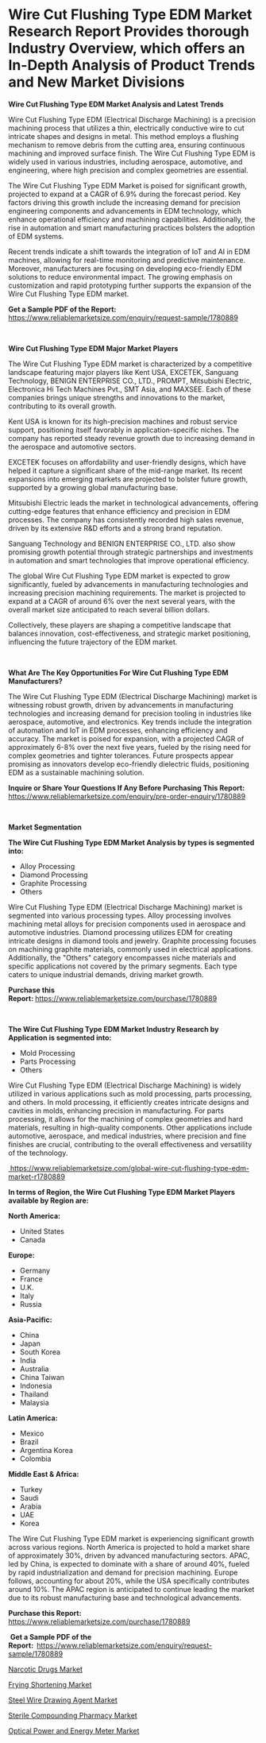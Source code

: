 <p><h1>Wire Cut Flushing Type EDM Market Research Report Provides thorough Industry Overview, which offers an In-Depth Analysis of Product Trends and New Market Divisions</h1></p><p><strong>Wire Cut Flushing Type EDM Market Analysis and Latest Trends</strong></p>
<p><p>Wire Cut Flushing Type EDM (Electrical Discharge Machining) is a precision machining process that utilizes a thin, electrically conductive wire to cut intricate shapes and designs in metal. This method employs a flushing mechanism to remove debris from the cutting area, ensuring continuous machining and improved surface finish. The Wire Cut Flushing Type EDM is widely used in various industries, including aerospace, automotive, and engineering, where high precision and complex geometries are essential.</p><p>The Wire Cut Flushing Type EDM Market is poised for significant growth, projected to expand at a CAGR of 6.9% during the forecast period. Key factors driving this growth include the increasing demand for precision engineering components and advancements in EDM technology, which enhance operational efficiency and machining capabilities. Additionally, the rise in automation and smart manufacturing practices bolsters the adoption of EDM systems.</p><p>Recent trends indicate a shift towards the integration of IoT and AI in EDM machines, allowing for real-time monitoring and predictive maintenance. Moreover, manufacturers are focusing on developing eco-friendly EDM solutions to reduce environmental impact. The growing emphasis on customization and rapid prototyping further supports the expansion of the Wire Cut Flushing Type EDM market.</p></p>
<p><strong>Get a Sample PDF of the Report:&nbsp;</strong> <a href="https://www.reliablemarketsize.com/enquiry/request-sample/1780889?utm_campaign=1412&utm_medium=2&utm_source=Github&utm_content=ia&utm_term=09102024&utm_id=wire-cut-flushing-type-edm">https://www.reliablemarketsize.com/enquiry/request-sample/1780889</a></p>
<p>&nbsp;</p>
<p><strong>Wire Cut Flushing Type EDM Major Market Players</strong></p>
<p><p>The Wire Cut Flushing Type EDM market is characterized by a competitive landscape featuring major players like Kent USA, EXCETEK, Sanguang Technology, BENIGN ENTERPRISE CO., LTD., PROMPT, Mitsubishi Electric, Electronica Hi Tech Machines Pvt., SMT Asia, and MAXSEE. Each of these companies brings unique strengths and innovations to the market, contributing to its overall growth.</p><p>Kent USA is known for its high-precision machines and robust service support, positioning itself favorably in application-specific niches. The company has reported steady revenue growth due to increasing demand in the aerospace and automotive sectors. </p><p>EXCETEK focuses on affordability and user-friendly designs, which have helped it capture a significant share of the mid-range market. Its recent expansions into emerging markets are projected to bolster future growth, supported by a growing global manufacturing base.</p><p>Mitsubishi Electric leads the market in technological advancements, offering cutting-edge features that enhance efficiency and precision in EDM processes. The company has consistently recorded high sales revenue, driven by its extensive R&D efforts and a strong brand reputation.</p><p>Sanguang Technology and BENIGN ENTERPRISE CO., LTD. also show promising growth potential through strategic partnerships and investments in automation and smart technologies that improve operational efficiency.</p><p>The global Wire Cut Flushing Type EDM market is expected to grow significantly, fueled by advancements in manufacturing technologies and increasing precision machining requirements. The market is projected to expand at a CAGR of around 6% over the next several years, with the overall market size anticipated to reach several billion dollars. </p><p>Collectively, these players are shaping a competitive landscape that balances innovation, cost-effectiveness, and strategic market positioning, influencing the future trajectory of the EDM market.</p></p>
<p>&nbsp;</p>
<p><strong>What Are The Key Opportunities For Wire Cut Flushing Type EDM Manufacturers?</strong></p>
<p><p>The Wire Cut Flushing Type EDM (Electrical Discharge Machining) market is witnessing robust growth, driven by advancements in manufacturing technologies and increasing demand for precision tooling in industries like aerospace, automotive, and electronics. Key trends include the integration of automation and IoT in EDM processes, enhancing efficiency and accuracy. The market is poised for expansion, with a projected CAGR of approximately 6-8% over the next five years, fueled by the rising need for complex geometries and tighter tolerances. Future prospects appear promising as innovators develop eco-friendly dielectric fluids, positioning EDM as a sustainable machining solution.</p></p>
<p><strong>Inquire or Share Your Questions If Any Before Purchasing This Report:</strong> <a href="https://www.reliablemarketsize.com/enquiry/pre-order-enquiry/1780889?utm_campaign=1412&utm_medium=2&utm_source=Github&utm_content=ia&utm_term=09102024&utm_id=wire-cut-flushing-type-edm">https://www.reliablemarketsize.com/enquiry/pre-order-enquiry/1780889</a></p>
<p>&nbsp;</p>
<p><strong>Market Segmentation</strong></p>
<p><strong>The Wire Cut Flushing Type EDM Market Analysis by types is segmented into:</strong></p>
<p><ul><li>Alloy Processing</li><li>Diamond Processing</li><li>Graphite Processing</li><li>Others</li></ul></p>
<p><p>Wire Cut Flushing Type EDM (Electrical Discharge Machining) market is segmented into various processing types. Alloy processing involves machining metal alloys for precision components used in aerospace and automotive industries. Diamond processing utilizes EDM for creating intricate designs in diamond tools and jewelry. Graphite processing focuses on machining graphite materials, commonly used in electrical applications. Additionally, the "Others" category encompasses niche materials and specific applications not covered by the primary segments. Each type caters to unique industrial demands, driving market growth.</p></p>
<p><strong>Purchase this Report:&nbsp;</strong><a href="https://www.reliablemarketsize.com/purchase/1780889?utm_campaign=1412&utm_medium=2&utm_source=Github&utm_content=ia&utm_term=09102024&utm_id=wire-cut-flushing-type-edm">https://www.reliablemarketsize.com/purchase/1780889</a></p>
<p>&nbsp;</p>
<p><strong>The Wire Cut Flushing Type EDM Market Industry Research by Application is segmented into:</strong></p>
<p><ul><li>Mold Processing</li><li>Parts Processing</li><li>Others</li></ul></p>
<p><p>Wire Cut Flushing Type EDM (Electrical Discharge Machining) is widely utilized in various applications such as mold processing, parts processing, and others. In mold processing, it efficiently creates intricate designs and cavities in molds, enhancing precision in manufacturing. For parts processing, it allows for the machining of complex geometries and hard materials, resulting in high-quality components. Other applications include automotive, aerospace, and medical industries, where precision and fine finishes are crucial, contributing to the overall effectiveness and versatility of the technology.</p></p>
<p><a href="https://www.reliablemarketsize.com/global-wire-cut-flushing-type-edm-market-r1780889?utm_campaign=1412&utm_medium=2&utm_source=Github&utm_content=ia&utm_term=09102024&utm_id=wire-cut-flushing-type-edm">&nbsp;https://www.reliablemarketsize.com/global-wire-cut-flushing-type-edm-market-r1780889</a></p>
<p><strong>In terms of Region, the Wire Cut Flushing Type EDM Market Players available by Region are:</strong></p>
<p>
    <p> <strong> North America: </strong>
        <ul>
            <li>United States</li>
            <li>Canada</li>
        </ul>
        </p> 
    <p> <strong> Europe: </strong>
        <ul>
            <li>Germany</li>
            <li>France</li>
            <li>U.K.</li>
            <li>Italy</li>
            <li>Russia</li>
        </ul>
        </p> 
    <p> <strong> Asia-Pacific: </strong>
        <ul>
            <li>China</li>
            <li>Japan</li>
            <li>South Korea</li>
            <li>India</li>
            <li>Australia</li>
            <li>China Taiwan</li>
            <li>Indonesia</li>
            <li>Thailand</li>
            <li>Malaysia</li>
        </ul>
        </p> 
    <p> <strong> Latin America: </strong>
        <ul>
            <li>Mexico</li>
            <li>Brazil</li>
            <li>Argentina Korea</li>
            <li>Colombia</li>
        </ul>
        </p> 
    <p> <strong> Middle East & Africa: </strong>
        <ul>
            <li>Turkey</li>
            <li>Saudi</li>
            <li>Arabia</li>
            <li>UAE</li>
            <li>Korea</li>
        </ul>
    </p>
    </p>
<p><p>The Wire Cut Flushing Type EDM market is experiencing significant growth across various regions. North America is projected to hold a market share of approximately 30%, driven by advanced manufacturing sectors. APAC, led by China, is expected to dominate with a share of around 40%, fueled by rapid industrialization and demand for precision machining. Europe follows, accounting for about 20%, while the USA specifically contributes around 10%. The APAC region is anticipated to continue leading the market due to its robust manufacturing base and technological advancements.</p></p>
<p><strong>Purchase this Report: </strong><a href="https://www.reliablemarketsize.com/purchase/1780889?utm_campaign=1412&utm_medium=2&utm_source=Github&utm_content=ia&utm_term=09102024&utm_id=wire-cut-flushing-type-edm">https://www.reliablemarketsize.com/purchase/1780889</a></p>
<p>&nbsp;<strong>Get a Sample PDF of the Report:&nbsp;&nbsp;</strong><a href="https://www.reliablemarketsize.com/enquiry/request-sample/1780889?utm_campaign=1412&utm_medium=2&utm_source=Github&utm_content=ia&utm_term=09102024&utm_id=wire-cut-flushing-type-edm">https://www.reliablemarketsize.com/enquiry/request-sample/1780889</a></p>
<p><strong></strong></p>
<p><p><a href="https://www.linkedin.com/pulse/narcotic-drugs-momentum-charting-134-cagr-path-2024-2031-athenaur-nyagf?utm_campaign=1412&utm_medium=2&utm_source=Github&utm_content=ia&utm_term=09102024&utm_id=wire-cut-flushing-type-edm">Narcotic Drugs Market</a></p><p><a href="https://issuu.com/reportprime-2/docs/frying-shortening-market-size-2030._023c5a21fda1e2?utm_campaign=1412&utm_medium=2&utm_source=Github&utm_content=ia&utm_term=09102024&utm_id=wire-cut-flushing-type-edm">Frying Shortening Market</a></p><p><a href="https://github.com/ChiragRp1/Market-Research-Report-List-6/blob/main/steel-wire-drawing-agent-market.md?utm_campaign=1412&utm_medium=2&utm_source=Github&utm_content=ia&utm_term=09102024&utm_id=wire-cut-flushing-type-edm">Steel Wire Drawing Agent Market</a></p><p><a href="https://www.linkedin.com/pulse/sterile-compounding-pharmacy-market-size-growth-trends-statistics-2qxcf?utm_campaign=1412&utm_medium=2&utm_source=Github&utm_content=ia&utm_term=09102024&utm_id=wire-cut-flushing-type-edm">Sterile Compounding Pharmacy Market</a></p><p><a href="https://www.linkedin.com/pulse/optical-power-energy-meter-market-segmentation-in-depth-analysis-pfm3e?utm_campaign=1412&utm_medium=2&utm_source=Github&utm_content=ia&utm_term=09102024&utm_id=wire-cut-flushing-type-edm">Optical Power and Energy Meter Market</a></p></p>